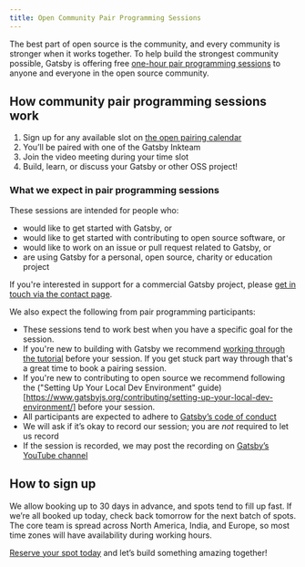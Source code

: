 ```yaml
---
title: Open Community Pair Programming Sessions
---
```


The best part of open source is the community, and every community is stronger when it works together. To help build the strongest community possible, Gatsby is offering free [one-hour pair programming sessions][cal] to anyone and everyone in the open source community.

## How community pair programming sessions work

1.  Sign up for any available slot on [the open pairing calendar][cal]
2.  You’ll be paired with one of the Gatsby Inkteam
3.  Join the video meeting during your time slot
4.  Build, learn, or discuss your Gatsby or other OSS project!

### What we expect in pair programming sessions

These sessions are intended for people who:

- would like to get started with Gatsby, or
- would like to get started with contributing to open source software, or
- would like to work on an issue or pull request related to Gatsby, or
- are using Gatsby for a personal, open source, charity or education project

If you're interested in support for a commercial Gatsby project, please [get in touch via the contact page](https://www.gatsbyjs.com/contact-us/).

We also expect the following from pair programming participants:

- These sessions tend to work best when you have a specific goal for the session. 
- If you're new to building with Gatsby we recommend [working through the tutorial](https://www.gatsbyjs.org/tutorial/) before your session. If you get stuck part way through that's a great time to book a pairing session.
- If you're new to contributing to open source we recommend following the ("Setting Up Your Local Dev Environment" guide)[https://www.gatsbyjs.org/contributing/setting-up-your-local-dev-environment/] before your session.
- All participants are expected to adhere to [Gatsby’s code of conduct](/contributing/code-of-conduct/)
- We will ask if it’s okay to record our session; you are _not_ required to let us record
- If the session is recorded, we may post the recording on [Gatsby’s YouTube channel](https://www.youtube.com/channel/UCjnp770qk7ujOq8Q9wiC82w)

## How to sign up

We allow booking up to 30 days in advance, and spots tend to fill up fast. If we’re all booked up today, check back tomorrow for the next batch of spots. The core team is spread across North America, India, and Europe, so most time zones will have availability during working hours.

[Reserve your spot today][cal] and let’s build something amazing together!

[cal]: https://calendly.com/gatsbyjs/pair-programming
